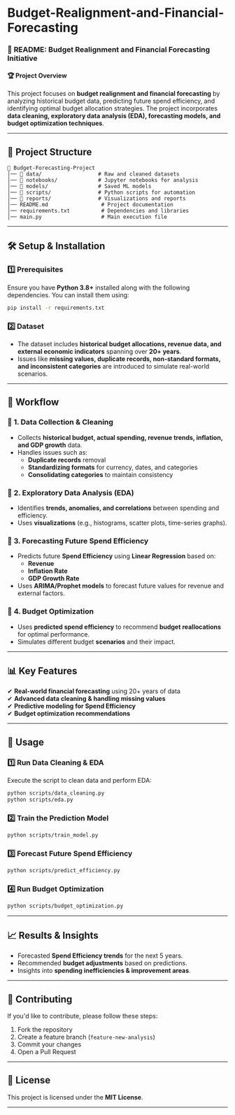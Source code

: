 # Budget-Realignment-and-Financial-Forecasting

### 📌 **README: Budget Realignment and Financial Forecasting Initiative**  

#### 🏆 **Project Overview**  
This project focuses on **budget realignment and financial forecasting** by analyzing historical budget data, predicting future spend efficiency, and identifying optimal budget allocation strategies. The project incorporates **data cleaning, exploratory data analysis (EDA), forecasting models, and budget optimization techniques**.  

---

## 📂 **Project Structure**  

```
📁 Budget-Forecasting-Project
│── 📂 data/                  # Raw and cleaned datasets  
│── 📂 notebooks/             # Jupyter notebooks for analysis  
│── 📂 models/                # Saved ML models  
│── 📂 scripts/               # Python scripts for automation  
│── 📂 reports/               # Visualizations and reports  
│── README.md                 # Project documentation  
│── requirements.txt          # Dependencies and libraries  
│── main.py                   # Main execution file  
```

---

## 🛠 **Setup & Installation**  

### **1️⃣ Prerequisites**  
Ensure you have **Python 3.8+** installed along with the following dependencies. You can install them using:  

```bash
pip install -r requirements.txt
```

### **2️⃣ Dataset**  
- The dataset includes **historical budget allocations, revenue data, and external economic indicators** spanning over **20+ years**.  
- Issues like **missing values, duplicate records, non-standard formats, and inconsistent categories** are introduced to simulate real-world scenarios.  

---

## 🔄 **Workflow**  

### 📌 **1. Data Collection & Cleaning**  
- Collects **historical budget, actual spending, revenue trends, inflation, and GDP growth** data.  
- Handles issues such as:
  - **Duplicate records** removal  
  - **Standardizing formats** for currency, dates, and categories  
  - **Consolidating categories** to maintain consistency  

### 📌 **2. Exploratory Data Analysis (EDA)**  
- Identifies **trends, anomalies, and correlations** between spending and efficiency.  
- Uses **visualizations** (e.g., histograms, scatter plots, time-series graphs).  

### 📌 **3. Forecasting Future Spend Efficiency**  
- Predicts future **Spend Efficiency** using **Linear Regression** based on:  
  - **Revenue**  
  - **Inflation Rate**  
  - **GDP Growth Rate**  
- Uses **ARIMA/Prophet models** to forecast future values for revenue and external factors.  

### 📌 **4. Budget Optimization**  
- Uses **predicted spend efficiency** to recommend **budget reallocations** for optimal performance.  
- Simulates different budget **scenarios** and their impact.  

---

## 📊 **Key Features**  
✔ **Real-world financial forecasting** using 20+ years of data  
✔ **Advanced data cleaning & handling missing values**  
✔ **Predictive modeling for Spend Efficiency**  
✔ **Budget optimization recommendations**  

---

## 🚀 **Usage**  

### **1️⃣ Run Data Cleaning & EDA**
Execute the script to clean data and perform EDA:  
```bash
python scripts/data_cleaning.py
python scripts/eda.py
```

### **2️⃣ Train the Prediction Model**  
```bash
python scripts/train_model.py
```

### **3️⃣ Forecast Future Spend Efficiency**  
```bash
python scripts/predict_efficiency.py
```

### **4️⃣ Run Budget Optimization**  
```bash
python scripts/budget_optimization.py
```

---

## 📈 **Results & Insights**  
- Forecasted **Spend Efficiency trends** for the next 5 years.  
- Recommended **budget adjustments** based on predictions.  
- Insights into **spending inefficiencies & improvement areas**.  

---

## 🤝 **Contributing**  
If you'd like to contribute, please follow these steps:  
1. Fork the repository  
2. Create a feature branch (`feature-new-analysis`)  
3. Commit your changes  
4. Open a Pull Request  

---

## 📜 **License**  
This project is licensed under the **MIT License**.

---

